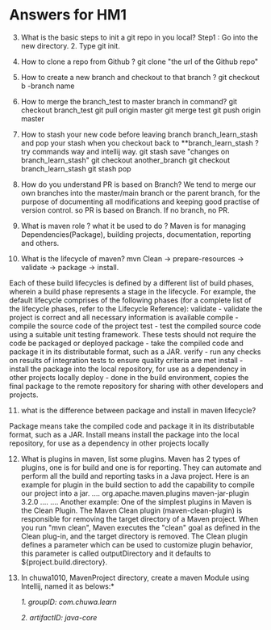 # Answers for HM1
3. What is the basic steps to init a git repo in you local? 
   Step1 : Go into the new directory.  2. Type git init.
   
4. How to clone a repo from Github ?
    git clone "the url of the Github repo"
  
5. How to create a new branch and checkout to that branch ?
    git checkout b -branch name
  
6. How to merge the branch_test to master branch in command?
    git checkout branch_test
    git pull origin master
    git merge test
    git push origin master
    
7. How to stash your new code before leaving branch branch_learn_stash and pop your stash when you
  checkout back to **branch_learn_stash ? try commands way and intellij way.
    git stash save "changes on branch_learn_stash"
    git checkout another_branch
    git checkout branch_learn_stash 
    git stash pop


8. How do you understand PR is based on Branch?
   We tend to merge our own branches into the master/main branch or the parent branch, for the purpose of documenting all modifications and keeping good practise of version control.
   so PR is based on Branch. If no branch, no PR.

9. What is maven role ? what it be used to do ?
   Maven is for managing Dependencies(Package), building projects, documentation, reporting and others.
   
10. What is the lifecycle of maven? 
mvn Clean -> prepare-resources -> validate -> package -> install.

Each of these build lifecycles is defined by a different list of build phases, wherein a build phase represents a stage in the lifecycle.
For example, the default lifecycle comprises of the following phases (for a complete list of the lifecycle phases, refer to the Lifecycle Reference):
validate - validate the project is correct and all necessary information is available
compile - compile the source code of the project
test - test the compiled source code using a suitable unit testing framework. These tests should not require the code be packaged or deployed
package - take the compiled code and package it in its distributable format, such as a JAR.
verify - run any checks on results of integration tests to ensure quality criteria are met
install - install the package into the local repository, for use as a dependency in other projects locally
deploy - done in the build environment, copies the final package to the remote repository for sharing with other developers and projects.


11. what is the difference between package and install in maven lifecycle? 

Package means take the compiled code and package it in its distributable format, such as a JAR.
Install means install the package into the local repository, for use as a dependency in other projects locally

12. What is plugins in maven, list some plugins.
    Maven has 2 types of plugins, one is for build and one is for reporting. They can automate and perform all the build and reporting tasks in a Java project.
    Here is an example for plugin in the build section to add the capability to compile our project into a jar.
    <build>
    ....
    <plugins>
        <plugin>
            <groupId>org.apache.maven.plugins</groupId>
            <artifactId>maven-jar-plugin</artifactId>
            <version>3.2.0</version>
            ....
        </plugin>
    ....
    </plugins>
    </build>
    Another example: 
       One of the simplest plugins in Maven is the Clean Plugin. The Maven Clean plugin (maven-clean-plugin) is responsible for removing the target directory of a Maven project. When you run "mvn clean", Maven executes the "clean" goal as defined in the Clean plug-in, and the target directory is removed. The Clean plugin defines a parameter which can be used to customize plugin behavior, this parameter is called outputDirectory and it defaults to ${project.build.directory}.

13. In chuwa1010, MavenProject directory, create a maven Module using Intellij, named it as belows:*

    *1. groupID: com.chuwa.learn*

    *2. artifactID: java-core*
